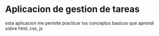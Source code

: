 # Aplicacion de gestion de tareas 
esta aplicacion me permite practicar los conceptos basicos que aprendi sobre html, css, js